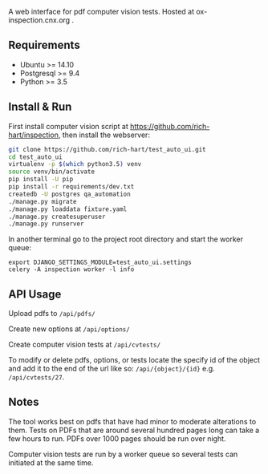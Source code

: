 
A web interface for pdf computer vision tests. Hosted at ox-inspection.cnx.org .

## Requirements
* Ubuntu >= 14.10
* Postgresql >= 9.4
* Python >= 3.5

## Install & Run

First install computer vision script at https://github.com/rich-hart/inspection, then install the webserver:

``` .sh
git clone https://github.com/rich-hart/test_auto_ui.git
cd test_auto_ui
virtualenv -p $(which python3.5) venv
source venv/bin/activate
pip install -U pip
pip install -r requirements/dev.txt
createdb -U postgres qa_automation
./manage.py migrate
./manage.py loaddata fixture.yaml 
./manage.py createsuperuser
./manage.py runserver
```

In another terminal go to the project root directory and start the worker queue:
```
export DJANGO_SETTINGS_MODULE=test_auto_ui.settings
celery -A inspection worker -l info
```

## API Usage

Upload pdfs to ``/api/pdfs/``

Create new options at ``/api/options/``

Create computer vision tests at ``/api/cvtests/``

To modify or delete pdfs, options, or tests locate the specify id of the object and add it to the end of the url like so: ``/api/{object}/{id}`` e.g. ``/api/cvtests/27``. 

## Notes

The tool works best on pdfs that have had minor to moderate alterations to them.  Tests on PDFs that are around several hundred pages long can take a few hours to run.  PDFs over 1000 pages should be run over night.

Computer vision tests are run by a worker queue so several tests can initiated at the same time.

